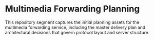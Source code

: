 # Multimedia Forwarding Planning

This repository segment captures the initial planning assets for the multimedia forwarding service, including the master delivery plan and architectural decisions that govern protocol layout and server structure.
